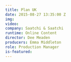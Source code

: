 ```yaml
---
title: Plan UK
date: 2015-08-27 13:35:00 Z
img: 
video: 
company: Saatchi & Saatchi
runtime: Online Content
director: Dee Meaden
producers: Emma Middleton
role: Production Manager
is-featured: 
---
```


